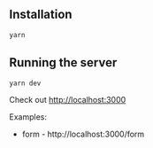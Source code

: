 ## Installation

```bash
yarn
```

## Running the server

```bash
yarn dev
```

Check out [http://localhost:3000](http://localhost:3000)

Examples:
* form - http://localhost:3000/form
